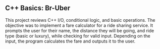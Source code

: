 ## C++ Basics: Br-Uber
This project reviews C++ I/O, conditional logic, and basic operations. 
The objective was to implement a fare calculator for a ride sharing service. It prompts the user for their name, the distance they will be going, and ride type (basic or luxury), while checking for valid input. Depending on the input, the program calculates the fare and outputs it to the user. 
